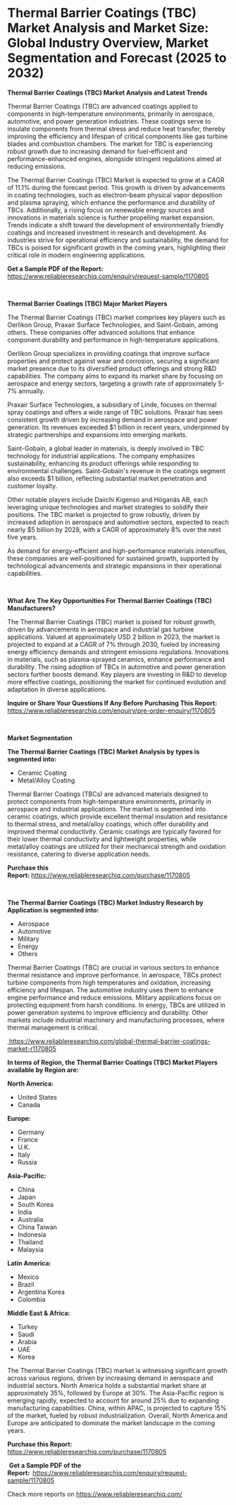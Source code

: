 <p><h1>Thermal Barrier Coatings (TBC) Market Analysis and Market Size: Global Industry Overview, Market Segmentation and Forecast (2025 to 2032)</h1></p><p><strong>Thermal Barrier Coatings (TBC) Market Analysis and Latest Trends</strong></p>
<p><p>Thermal Barrier Coatings (TBC) are advanced coatings applied to components in high-temperature environments, primarily in aerospace, automotive, and power generation industries. These coatings serve to insulate components from thermal stress and reduce heat transfer, thereby improving the efficiency and lifespan of critical components like gas turbine blades and combustion chambers. The market for TBC is experiencing robust growth due to increasing demand for fuel-efficient and performance-enhanced engines, alongside stringent regulations aimed at reducing emissions.</p><p>The Thermal Barrier Coatings (TBC) Market is expected to grow at a CAGR of 11.1% during the forecast period. This growth is driven by advancements in coating technologies, such as electron-beam physical vapor deposition and plasma spraying, which enhance the performance and durability of TBCs. Additionally, a rising focus on renewable energy sources and innovations in materials science is further propelling market expansion. Trends indicate a shift toward the development of environmentally friendly coatings and increased investment in research and development. As industries strive for operational efficiency and sustainability, the demand for TBCs is poised for significant growth in the coming years, highlighting their critical role in modern engineering applications.</p></p>
<p><strong>Get a Sample PDF of the Report:&nbsp;</strong> <a href="https://www.reliableresearchiq.com/enquiry/request-sample/1170805?utm_campaign=2456&utm_medium=2&utm_source=Github&utm_content=ia&utm_term=29032025&utm_id=thermal-barrier-coatings-tbc">https://www.reliableresearchiq.com/enquiry/request-sample/1170805</a></p>
<p>&nbsp;</p>
<p><strong>Thermal Barrier Coatings (TBC) Major Market Players</strong></p>
<p><p>The Thermal Barrier Coatings (TBC) market comprises key players such as Oerlikon Group, Praxair Surface Technologies, and Saint-Gobain, among others. These companies offer advanced solutions that enhance component durability and performance in high-temperature applications.</p><p>Oerlikon Group specializes in providing coatings that improve surface properties and protect against wear and corrosion, securing a significant market presence due to its diversified product offerings and strong R&D capabilities. The company aims to expand its market share by focusing on aerospace and energy sectors, targeting a growth rate of approximately 5-7% annually.</p><p>Praxair Surface Technologies, a subsidiary of Linde, focuses on thermal spray coatings and offers a wide range of TBC solutions. Praxair has seen consistent growth driven by increasing demand in aerospace and power generation. Its revenues exceeded $1 billion in recent years, underpinned by strategic partnerships and expansions into emerging markets.</p><p>Saint-Gobain, a global leader in materials, is deeply involved in TBC technology for industrial applications. The company emphasizes sustainability, enhancing its product offerings while responding to environmental challenges. Saint-Gobain's revenue in the coatings segment also exceeds $1 billion, reflecting substantial market penetration and customer loyalty.</p><p>Other notable players include Daiichi Kigenso and Höganäs AB, each leveraging unique technologies and market strategies to solidify their positions. The TBC market is projected to grow robustly, driven by increased adoption in aerospace and automotive sectors, expected to reach nearly $5 billion by 2028, with a CAGR of approximately 8% over the next five years.</p><p>As demand for energy-efficient and high-performance materials intensifies, these companies are well-positioned for sustained growth, supported by technological advancements and strategic expansions in their operational capabilities.</p></p>
<p>&nbsp;</p>
<p><strong>What Are The Key Opportunities For Thermal Barrier Coatings (TBC) Manufacturers?</strong></p>
<p><p>The Thermal Barrier Coatings (TBC) market is poised for robust growth, driven by advancements in aerospace and industrial gas turbine applications. Valued at approximately USD 2 billion in 2023, the market is projected to expand at a CAGR of 7% through 2030, fueled by increasing energy efficiency demands and stringent emissions regulations. Innovations in materials, such as plasma-sprayed ceramics, enhance performance and durability. The rising adoption of TBCs in automotive and power generation sectors further boosts demand. Key players are investing in R&D to develop more effective coatings, positioning the market for continued evolution and adaptation in diverse applications.</p></p>
<p><strong>Inquire or Share Your Questions If Any Before Purchasing This Report:</strong> <a href="https://www.reliableresearchiq.com/enquiry/pre-order-enquiry/1170805?utm_campaign=2456&utm_medium=2&utm_source=Github&utm_content=ia&utm_term=29032025&utm_id=thermal-barrier-coatings-tbc">https://www.reliableresearchiq.com/enquiry/pre-order-enquiry/1170805</a></p>
<p>&nbsp;</p>
<p><strong>Market Segmentation</strong></p>
<p><strong>The Thermal Barrier Coatings (TBC) Market Analysis by types is segmented into:</strong></p>
<p><ul><li>Ceramic Coating</li><li>Metal/Alloy Coating</li></ul></p>
<p><p>Thermal Barrier Coatings (TBCs) are advanced materials designed to protect components from high-temperature environments, primarily in aerospace and industrial applications. The market is segmented into ceramic coatings, which provide excellent thermal insulation and resistance to thermal stress, and metal/alloy coatings, which offer durability and improved thermal conductivity. Ceramic coatings are typically favored for their lower thermal conductivity and lightweight properties, while metal/alloy coatings are utilized for their mechanical strength and oxidation resistance, catering to diverse application needs.</p></p>
<p><strong>Purchase this Report:&nbsp;</strong><a href="https://www.reliableresearchiq.com/purchase/1170805?utm_campaign=2456&utm_medium=2&utm_source=Github&utm_content=ia&utm_term=29032025&utm_id=thermal-barrier-coatings-tbc">https://www.reliableresearchiq.com/purchase/1170805</a></p>
<p>&nbsp;</p>
<p><strong>The Thermal Barrier Coatings (TBC) Market Industry Research by Application is segmented into:</strong></p>
<p><ul><li>Aerospace</li><li>Automotive</li><li>Military</li><li>Energy</li><li>Others</li></ul></p>
<p><p>Thermal Barrier Coatings (TBC) are crucial in various sectors to enhance thermal resistance and improve performance. In aerospace, TBCs protect turbine components from high temperatures and oxidation, increasing efficiency and lifespan. The automotive industry uses them to enhance engine performance and reduce emissions. Military applications focus on protecting equipment from harsh conditions. In energy, TBCs are utilized in power generation systems to improve efficiency and durability. Other markets include industrial machinery and manufacturing processes, where thermal management is critical.</p></p>
<p><a href="https://www.reliableresearchiq.com/global-thermal-barrier-coatings-market-r1170805?utm_campaign=2456&utm_medium=2&utm_source=Github&utm_content=ia&utm_term=29032025&utm_id=thermal-barrier-coatings-tbc">&nbsp;https://www.reliableresearchiq.com/global-thermal-barrier-coatings-market-r1170805</a></p>
<p><strong>In terms of Region, the Thermal Barrier Coatings (TBC) Market Players available by Region are:</strong></p>
<p>
    <p> <strong> North America: </strong>
        <ul>
            <li>United States</li>
            <li>Canada</li>
        </ul>
        </p> 
    <p> <strong> Europe: </strong>
        <ul>
            <li>Germany</li>
            <li>France</li>
            <li>U.K.</li>
            <li>Italy</li>
            <li>Russia</li>
        </ul>
        </p> 
    <p> <strong> Asia-Pacific: </strong>
        <ul>
            <li>China</li>
            <li>Japan</li>
            <li>South Korea</li>
            <li>India</li>
            <li>Australia</li>
            <li>China Taiwan</li>
            <li>Indonesia</li>
            <li>Thailand</li>
            <li>Malaysia</li>
        </ul>
        </p> 
    <p> <strong> Latin America: </strong>
        <ul>
            <li>Mexico</li>
            <li>Brazil</li>
            <li>Argentina Korea</li>
            <li>Colombia</li>
        </ul>
        </p> 
    <p> <strong> Middle East & Africa: </strong>
        <ul>
            <li>Turkey</li>
            <li>Saudi</li>
            <li>Arabia</li>
            <li>UAE</li>
            <li>Korea</li>
        </ul>
    </p>
    </p>
<p><p>The Thermal Barrier Coatings (TBC) market is witnessing significant growth across various regions, driven by increasing demand in aerospace and industrial sectors. North America holds a substantial market share at approximately 35%, followed by Europe at 30%. The Asia-Pacific region is emerging rapidly, expected to account for around 25% due to expanding manufacturing capabilities. China, within APAC, is projected to capture 15% of the market, fueled by robust industrialization. Overall, North America and Europe are anticipated to dominate the market landscape in the coming years.</p></p>
<p><strong>Purchase this Report: </strong><a href="https://www.reliableresearchiq.com/purchase/1170805?utm_campaign=2456&utm_medium=2&utm_source=Github&utm_content=ia&utm_term=29032025&utm_id=thermal-barrier-coatings-tbc">https://www.reliableresearchiq.com/purchase/1170805</a></p>
<p>&nbsp;<strong>Get a Sample PDF of the Report:&nbsp;&nbsp;</strong><a href="https://www.reliableresearchiq.com/enquiry/request-sample/1170805?utm_campaign=2456&utm_medium=2&utm_source=Github&utm_content=ia&utm_term=29032025&utm_id=thermal-barrier-coatings-tbc">https://www.reliableresearchiq.com/enquiry/request-sample/1170805</a></p>
<p><strong></strong></p>
<p>Check more reports on <a href="https://www.reliableresearchiq.com/?utm_campaign=2456&utm_medium=2&utm_source=Github&utm_content=ia&utm_term=29032025&utm_id=thermal-barrier-coatings-tbc">https://www.reliableresearchiq.com/</a></p>